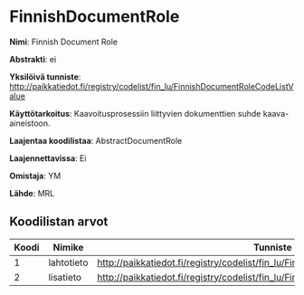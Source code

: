 # FinnishDocumentRole

**Nimi**: Finnish Document Role

**Abstrakti**: ei

**Yksilöivä tunniste**: http://paikkatiedot.fi/registry/codelist/fin_lu/FinnishDocumentRoleCodeListValue

**Käyttötarkoitus**: Kaavoitusprosessiin liittyvien dokumenttien suhde kaava-aineistoon.

**Laajentaa koodilistaa**: AbstractDocumentRole

**Laajennettavissa**: Ei

**Omistaja**: YM

**Lähde**: MRL

## Koodilistan arvot

Koodi     | Nimike           | Tunniste
-----------|------------------|------------
 1       | lahtotieto   | http://paikkatiedot.fi/registry/codelist/fin_lu/FinnishDocumentRoleCodeListValue/1
 2       | lisatieto   | http://paikkatiedot.fi/registry/codelist/fin_lu/FinnishDocumentRoleCodeListValue/2
